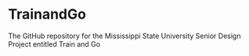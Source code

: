# TrainandGo
The GitHub repository for the Mississippi State University Senior Design Project entitled Train and Go

